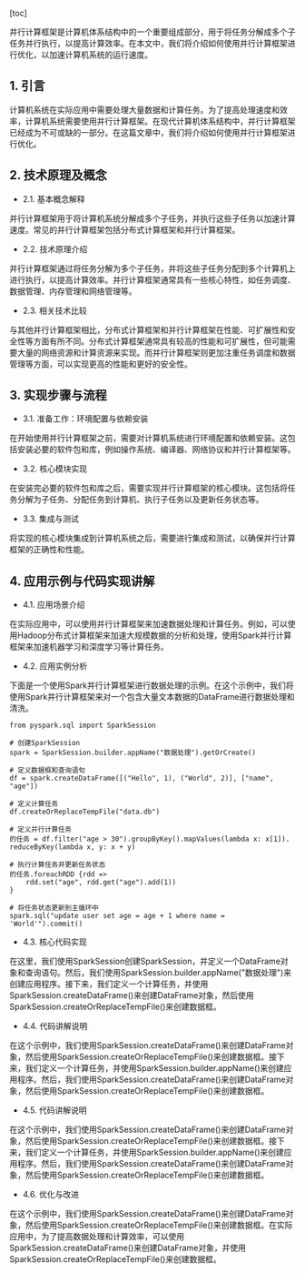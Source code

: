 
[toc]                    
                
                
并行计算框架是计算机体系结构中的一个重要组成部分，用于将任务分解成多个子任务并行执行，以提高计算效率。在本文中，我们将介绍如何使用并行计算框架进行优化，以加速计算机系统的运行速度。

## 1. 引言

计算机系统在实际应用中需要处理大量数据和计算任务。为了提高处理速度和效率，计算机系统需要使用并行计算框架。在现代计算机体系结构中，并行计算框架已经成为不可或缺的一部分。在这篇文章中，我们将介绍如何使用并行计算框架进行优化。

## 2. 技术原理及概念

- 2.1. 基本概念解释

并行计算框架用于将计算机系统分解成多个子任务，并执行这些子任务以加速计算速度。常见的并行计算框架包括分布式计算框架和并行计算框架。

- 2.2. 技术原理介绍

并行计算框架通过将任务分解为多个子任务，并将这些子任务分配到多个计算机上进行执行，以提高计算效率。并行计算框架通常具有一些核心特性，如任务调度、数据管理、内存管理和网络管理等。

- 2.3. 相关技术比较

与其他并行计算框架相比，分布式计算框架和并行计算框架在性能、可扩展性和安全性等方面有所不同。分布式计算框架通常具有较高的性能和可扩展性，但可能需要大量的网络资源和计算资源来实现。而并行计算框架则更加注重任务调度和数据管理等方面，可以实现更高的性能和更好的安全性。

## 3. 实现步骤与流程

- 3.1. 准备工作：环境配置与依赖安装

在开始使用并行计算框架之前，需要对计算机系统进行环境配置和依赖安装。这包括安装必要的软件包和库，例如操作系统、编译器、网络协议和并行计算框架等。

- 3.2. 核心模块实现

在安装完必要的软件包和库之后，需要实现并行计算框架的核心模块。这包括将任务分解为子任务、分配任务到计算机、执行子任务以及更新任务状态等。

- 3.3. 集成与测试

将实现的核心模块集成到计算机系统之后，需要进行集成和测试，以确保并行计算框架的正确性和性能。

## 4. 应用示例与代码实现讲解

- 4.1. 应用场景介绍

在实际应用中，可以使用并行计算框架来加速数据处理和计算任务。例如，可以使用Hadoop分布式计算框架来加速大规模数据的分析和处理，使用Spark并行计算框架来加速机器学习和深度学习等计算任务。

- 4.2. 应用实例分析

下面是一个使用Spark并行计算框架进行数据处理的示例。在这个示例中，我们将使用Spark并行计算框架来对一个包含大量文本数据的DataFrame进行数据处理和清洗。

```
from pyspark.sql import SparkSession

# 创建SparkSession
spark = SparkSession.builder.appName("数据处理").getOrCreate()

# 定义数据框和查询语句
df = spark.createDataFrame([("Hello", 1), ("World", 2)], ["name", "age"])

# 定义计算任务
df.createOrReplaceTempFile("data.db")

# 定义并行计算任务
的任务 = df.filter("age > 30").groupByKey().mapValues(lambda x: x[1]). reduceByKey(lambda x, y: x + y)

# 执行计算任务并更新任务状态
的任务.foreachRDD {rdd =>
    rdd.set("age", rdd.get("age").add(1))
}

# 将任务状态更新到主循环中
spark.sql("update user set age = age + 1 where name = 'World'").commit()
```

- 4.3. 核心代码实现

在这里，我们使用SparkSession创建SparkSession，并定义一个DataFrame对象和查询语句。然后，我们使用SparkSession.builder.appName("数据处理")来创建应用程序。接下来，我们定义一个计算任务，并使用SparkSession.createDataFrame()来创建DataFrame对象，然后使用SparkSession.createOrReplaceTempFile()来创建数据框。

- 4.4. 代码讲解说明

在这个示例中，我们使用SparkSession.createDataFrame()来创建DataFrame对象，然后使用SparkSession.createOrReplaceTempFile()来创建数据框。接下来，我们定义一个计算任务，并使用SparkSession.builder.appName()来创建应用程序。然后，我们使用SparkSession.createDataFrame()来创建DataFrame对象，然后使用SparkSession.createOrReplaceTempFile()来创建数据框。

- 4.5. 代码讲解说明

在这个示例中，我们使用SparkSession.createDataFrame()来创建DataFrame对象，然后使用SparkSession.createOrReplaceTempFile()来创建数据框。接下来，我们定义一个计算任务，并使用SparkSession.builder.appName()来创建应用程序。然后，我们使用SparkSession.createDataFrame()来创建DataFrame对象，然后使用SparkSession.createOrReplaceTempFile()来创建数据框。

- 4.6. 优化与改进

在这个示例中，我们使用SparkSession.createDataFrame()来创建DataFrame对象，然后使用SparkSession.createOrReplaceTempFile()来创建数据框。在实际应用中，为了提高数据处理和计算效率，可以使用SparkSession.createDataFrame()来创建DataFrame对象，并使用SparkSession.createOrReplaceTempFile()来创建数据框。

